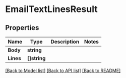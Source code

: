 # EmailTextLinesResult

## Properties

Name | Type | Description | Notes
------------ | ------------- | ------------- | -------------
**Body** | **string** |  | 
**Lines** | **[]string** |  | 

[[Back to Model list]](../README#documentation-for-models) [[Back to API list]](../README#documentation-for-api-endpoints) [[Back to README]](../README)


